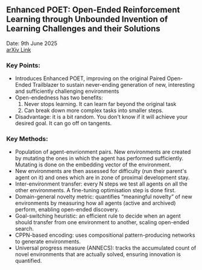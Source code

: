 ## Enhanced POET: Open-Ended Reinforcement Learning through Unbounded Invention of Learning Challenges and their Solutions  
Date: 9th June 2025  
[arXiv Link](https://arxiv.org/abs/2003.08536)

### Key Points:
- Introduces Enhanced POET, improving on the original Paired Open-Ended Trailblazer to sustain never-ending generation 
of new, interesting and sufficiently challenging environments
- Open-endedness has two benefits:
  1. Never stops learning. It can learn far beyond the original task
  2. Can break down more complex tasks into smaller steps.
- Disadvantage: it is a bit random. You don't know if it will achieve your desired goal. It can go off on tangents.

### Key Methods:
- Population of agent-envrionment pairs. New environments are created by mutating the ones in which the agent has 
performed sufficiently. Mutating is done on the embedding vector of the environment.
- New environments are then assessed for difficulty (run their parent's agent on it) and ones which are in zone of proximal development stay.
- Inter-environment transfer: every N steps we test all agents on all the other environments. A fine-tuning optimisation step is done first.
- Domain-general novelty metric: quantifies “meaningful novelty” of new environments by measuring how all agents (active and archived) perform, enabling open-ended discovery.  
- Goal-switching heuristic: an efficient rule to decide when an agent should transfer from one environment to another, scaling open-ended search.  
- CPPN-based encoding: uses compositional pattern-producing networks to generate environments. 
- Universal progress measure (ANNECS): tracks the accumulated count of novel environments that are actually solved, ensuring innovation is quantified.